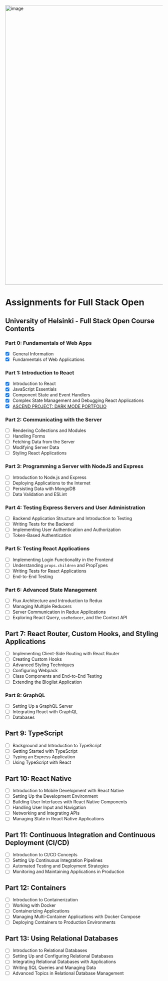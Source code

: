 <img width="894" alt="image" src="https://github.com/user-attachments/assets/a1301f0e-f30c-4f62-9376-abb2616bbb8c" />

# Assignments for Full Stack Open

## University of Helsinki - Full Stack Open Course Contents

### Part 0: Fundamentals of Web Apps
- [X] General Information
- [X] Fundamentals of Web Applications

### Part 1: Introduction to React
- [X] Introduction to React
- [X] JavaScript Essentials
- [X] Component State and Event Handlers
- [X] Complex State Management and Debugging React Applications
- [X] [ASCEND PROJECT: DARK MODE PORTFOLIO](https://theformfolio.netlify.app)

### Part 2: Communicating with the Server
- [ ] Rendering Collections and Modules
- [ ] Handling Forms
- [ ] Fetching Data from the Server
- [ ] Modifying Server Data
- [ ] Styling React Applications

### Part 3: Programming a Server with NodeJS and Express
- [ ] Introduction to Node.js and Express
- [ ] Deploying Applications to the Internet
- [ ] Persisting Data with MongoDB
- [ ] Data Validation and ESLint

### Part 4: Testing Express Servers and User Administration
- [ ] Backend Application Structure and Introduction to Testing
- [ ] Writing Tests for the Backend
- [ ] Implementing User Authentication and Authorization
- [ ] Token-Based Authentication

### Part 5: Testing React Applications
- [ ] Implementing Login Functionality in the Frontend
- [ ] Understanding `props.children` and PropTypes
- [ ] Writing Tests for React Applications
- [ ] End-to-End Testing

### Part 6: Advanced State Management
- [ ] Flux Architecture and Introduction to Redux
- [ ] Managing Multiple Reducers
- [ ] Server Communication in Redux Applications
- [ ] Exploring React Query, `useReducer`, and the Context API

## Part 7: React Router, Custom Hooks, and Styling Applications
- [ ] Implementing Client-Side Routing with React Router
- [ ] Creating Custom Hooks
- [ ] Advanced Styling Techniques
- [ ] Configuring Webpack
- [ ] Class Components and End-to-End Testing
- [ ] Extending the Bloglist Application

### Part 8: GraphQL
- [ ] Setting Up a GraphQL Server
- [ ] Integrating React with GraphQL
- [ ] Databases

## Part 9: TypeScript
- [ ] Background and Introduction to TypeScript
- [ ] Getting Started with TypeScript
- [ ] Typing an Express Application
- [ ] Using TypeScript with React

## Part 10: React Native
- [ ] Introduction to Mobile Development with React Native
- [ ] Setting Up the Development Environment
- [ ] Building User Interfaces with React Native Components
- [ ] Handling User Input and Navigation
- [ ] Networking and Integrating APIs
- [ ] Managing State in React Native Applications

## Part 11: Continuous Integration and Continuous Deployment (CI/CD)
- [ ] Introduction to CI/CD Concepts
- [ ] Setting Up Continuous Integration Pipelines
- [ ] Automated Testing and Deployment Strategies
- [ ] Monitoring and Maintaining Applications in Production

## Part 12: Containers
- [ ] Introduction to Containerization
- [ ] Working with Docker
- [ ] Containerizing Applications
- [ ] Managing Multi-Container Applications with Docker Compose
- [ ] Deploying Containers to Production Environments

## Part 13: Using Relational Databases
- [ ] Introduction to Relational Databases
- [ ] Setting Up and Configuring Relational Databases
- [ ] Integrating Relational Databases with Applications
- [ ] Writing SQL Queries and Managing Data
- [ ] Advanced Topics in Relational Database Management
